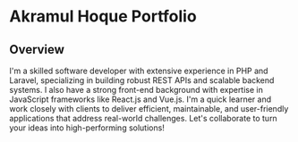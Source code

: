 # Akramul Hoque Portfolio

## Overview 

<p>
I'm a skilled software developer with extensive experience in PHP and Laravel, specializing in building robust REST APIs and scalable backend systems. I also have a strong front-end background with expertise in JavaScript frameworks like React.js and Vue.js. I'm a quick learner and work closely with clients to deliver efficient, maintainable, and user-friendly applications that address real-world challenges. Let's collaborate to turn your ideas into high-performing solutions!
</p>